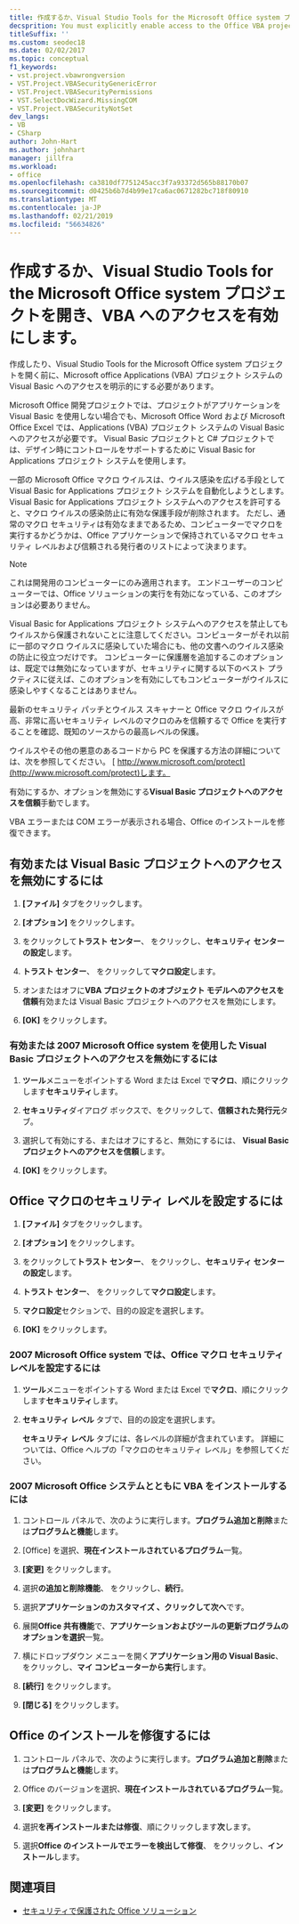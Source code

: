 ```yaml
---
title: 作成するか、Visual Studio Tools for the Microsoft Office system プロジェクトを開き、VBA へのアクセスを有効にします。
decsprition: You must explicitly enable access to the Office VBA project system before you can create or open a Visual Studio Tools for Office system project
titleSuffix: ''
ms.custom: seodec18
ms.date: 02/02/2017
ms.topic: conceptual
f1_keywords:
- vst.project.vbawrongversion
- VST.Project.VBASecurityGenericError
- VST.Project.VBASecurityPermissions
- VST.SelectDocWizard.MissingCOM
- VST.Project.VBASecurityNotSet
dev_langs:
- VB
- CSharp
author: John-Hart
ms.author: johnhart
manager: jillfra
ms.workload:
- office
ms.openlocfilehash: ca3810df7751245acc3f7a93372d565b88170b07
ms.sourcegitcommit: d0425b6b7d4b99e17ca6ac0671282bc718f80910
ms.translationtype: MT
ms.contentlocale: ja-JP
ms.lasthandoff: 02/21/2019
ms.locfileid: "56634826"
---
```

# <a name="enable-access-to-vba-to-create-or-open-a-visual-studio-tools-for-the-microsoft-office-system-project"></a>作成するか、Visual Studio Tools for the Microsoft Office system プロジェクトを開き、VBA へのアクセスを有効にします。

作成したり、Visual Studio Tools for the Microsoft Office system プロジェクトを開く前に、Microsoft office Applications (VBA) プロジェクト システムの Visual Basic へのアクセスを明示的にする必要があります。

 Microsoft Office 開発プロジェクトでは、プロジェクトがアプリケーションを Visual Basic を使用しない場合でも、Microsoft Office Word および Microsoft Office Excel では、Applications (VBA) プロジェクト システムの Visual Basic へのアクセスが必要です。 Visual Basic プロジェクトと C# プロジェクトでは、デザイン時にコントロールをサポートするために Visual Basic for Applications プロジェクト システムを使用します。

 一部の Microsoft Office マクロ ウイルスは、ウイルス感染を広げる手段として Visual Basic for Applications プロジェクト システムを自動化しようとします。 Visual Basic for Applications プロジェクト システムへのアクセスを許可すると、マクロ ウイルスの感染防止に有効な保護手段が削除されます。 ただし、通常のマクロ セキュリティは有効なままであるため、コンピューターでマクロを実行するかどうかは、Office アプリケーションで保持されているマクロ セキュリティ レベルおよび信頼される発行者のリストによって決まります。

> [!NOTE]
> これは開発用のコンピューターにのみ適用されます。 エンドユーザーのコンピューターでは、Office ソリューションの実行を有効になっている、このオプションは必要ありません。

 Visual Basic for Applications プロジェクト システムへのアクセスを禁止してもウイルスから保護されないことに注意してください。コンピューターがそれ以前に一部のマクロ ウイルスに感染していた場合にも、他の文書へのウイルス感染の防止に役立つだけです。 コンピューターに保護層を追加するこのオプションは、既定では無効になっていますが、セキュリティに関する以下のベスト プラクティスに従えば、このオプションを有効にしてもコンピューターがウイルスに感染しやすくなることはありません。

 最新のセキュリティ パッチとウイルス スキャナーと Office マクロ ウイルスが高、非常に高いセキュリティ レベルのマクロのみを信頼するで Office を実行することを確認、既知のソースからの最高レベルの保護。

 ウイルスやその他の悪意のあるコードから PC を保護する方法の詳細については、次を参照してください。 [ http://www.microsoft.com/protect](http://www.microsoft.com/protect)します。

 有効にするか、オプションを無効にする**Visual Basic プロジェクトへのアクセスを信頼**手動でします。

 VBA エラーまたは COM エラーが表示される場合、Office のインストールを修復できます。

## <a name="to-enable-or-disable-access-to-visual-basic-projects"></a>有効または Visual Basic プロジェクトへのアクセスを無効にするには

1. **[ファイル]** タブをクリックします。

2. **[オプション]** をクリックします。

3. をクリックして**トラスト センター**、 をクリックし、**セキュリティ センターの設定**します。

4. **トラスト センター**、 をクリックして**マクロ設定**します。

5. オンまたはオフに**VBA プロジェクトのオブジェクト モデルへのアクセスを信頼**有効または Visual Basic プロジェクトへのアクセスを無効にします。

6. **[OK]** をクリックします。

### <a name="to-enable-or-disable-access-to-visual-basic-projects-with-the-2007-microsoft-office-system"></a>有効または 2007 Microsoft Office system を使用した Visual Basic プロジェクトへのアクセスを無効にするには

1. **ツール**メニューをポイントする Word または Excel で**マクロ**、順にクリックします**セキュリティ**します。

2. **セキュリティ**ダイアログ ボックスで、をクリックして、**信頼された発行元**タブ。

3. 選択して有効にする、またはオフにすると、無効にするには、 **Visual Basic プロジェクトへのアクセスを信頼**します。

4. **[OK]** をクリックします。

## <a name="to-set-your-office-macro-security-level"></a>Office マクロのセキュリティ レベルを設定するには

1. **[ファイル]** タブをクリックします。

2. **[オプション]** をクリックします。

3. をクリックして**トラスト センター**、 をクリックし、**セキュリティ センターの設定**します。

4. **トラスト センター**、 をクリックして**マクロ設定**します。

5. **マクロ設定**セクションで、目的の設定を選択します。

6. **[OK]** をクリックします。

### <a name="to-set-your-office-macro-security-level-with-the-2007-microsoft-office-system"></a>2007 Microsoft Office system では、Office マクロ セキュリティ レベルを設定するには

1. **ツール**メニューをポイントする Word または Excel で**マクロ**、順にクリックします**セキュリティ**します。

2. **セキュリティ レベル** タブで、目的の設定を選択します。

    **セキュリティ レベル** タブには、各レベルの詳細が含まれています。 詳細については、Office ヘルプの「マクロのセキュリティ レベル」を参照してください。

### <a name="to-install-vba-with-the-2007-microsoft-office-system"></a>2007 Microsoft Office システムとともに VBA をインストールするには

1. コントロール パネルで、次のように実行します。**プログラム追加と削除**または**プログラムと機能**します。

2. [Office] を選択、**現在インストールされているプログラム**一覧。

3. **[変更]** をクリックします。

4. 選択**の追加と削除機能**、 をクリックし、**続行**。

5. 選択**アプリケーションのカスタマイズ **、クリックして**次へ**です。

6. 展開**Office 共有機能**で、**アプリケーションおよびツールの更新プログラムのオプションを選択**一覧。

7. 横にドロップダウン メニューを開く**アプリケーション用の Visual Basic**、 をクリックし、**マイ コンピューターから実行**します。

8. **[続行]** をクリックします。

9. **[閉じる]** をクリックします。

## <a name="to-repair-your-installation-of-office"></a>Office のインストールを修復するには

1. コントロール パネルで、次のように実行します。**プログラム追加と削除**または**プログラムと機能**します。

2. Office のバージョンを選択、**現在インストールされているプログラム**一覧。

3. **[変更]** をクリックします。

4. 選択**を再インストールまたは修復**、順にクリックします**次**します。

5. 選択**Office のインストールでエラーを検出して修復**、 をクリックし、**インストール**します。

## <a name="see-also"></a>関連項目
- [セキュリティで保護された Office ソリューション](../vsto/securing-office-solutions.md)